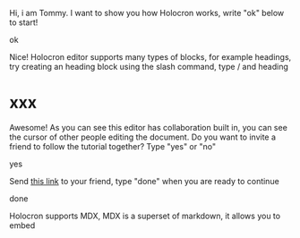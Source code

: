 Hi, i am Tommy. I want to show you how Holocron works, write "ok" below to start!

ok

Nice! Holocron editor supports many types of blocks, for example headings, try creating an heading block using the slash command, type / and heading

# xxx

Awesome! As you can see this editor has collaboration built in, you can see the cursor of other people editing the document. Do you want to invite a friend to follow the tutorial together? Type "yes" or "no"

yes

Send [this link](http://localhost:5467/invitation/127f5b4d86764b98b44e7b9715c9cae5?holocron=) to your friend, type "done" when you are ready to continue

done

Holocron supports MDX, MDX is a superset of markdown, it allows you to embed